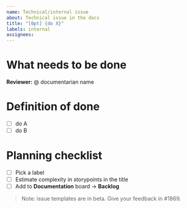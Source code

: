 ```yaml
---
name: Technical/internal issue
about: Technical issue in the docs
title: "[0pt] {do X}"
labels: internal
assignees:
---
```

# What needs to be done

**Reviewer:** @ documentarian name

# Definition of done

- [ ] do A
- [ ] do B

# Planning checklist

- [ ] Pick a label
- [ ] Estimate complexity in storypoints in the title
- [ ] Add to **Documentation** board → **Backlog**

> Note: issue templates are in beta. Give your feedback in #1869.
